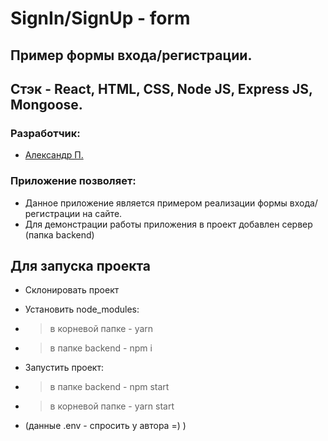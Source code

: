 # SignIn/SignUp - form
## Пример формы входа/регистрации.
## Стэк - React, HTML, CSS, Node JS, Express JS, Mongoose.
### Разработчик:
- [Александр П.](https://github.com/PapakhinAV)


### Приложение позволяет:
- Данное приложение является примером реализации формы входа/регистрации на сайте.
- Для демонстрации работы приложения в проект добавлен сервер (папка backend)

## Для запуска проекта
- Склонировать проект
- Установить node_modules:
- >   в корневой папке - yarn
- >   в папке backend - npm i
- Запустить проект:
- >   в папке backend - npm start
- >   в корневой папке - yarn start

- (данные .env - спросить у автора =) )
